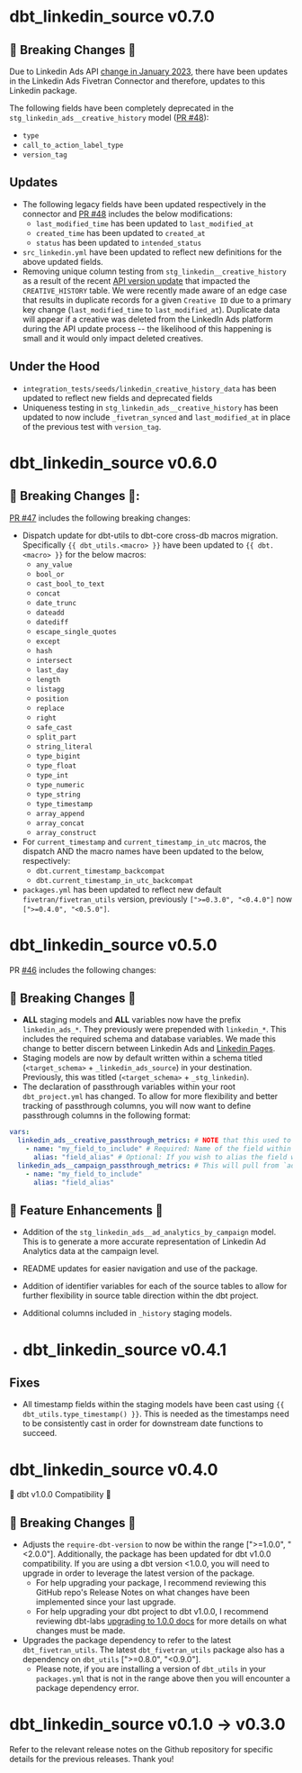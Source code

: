 # dbt_linkedin_source v0.7.0
## 🚨 Breaking Changes 🚨
Due to Linkedin Ads API [change in January 2023](https://learn.microsoft.com/en-us/linkedin/marketing/integrations/recent-changes?view=li-lms-2022-12#january-2023), there have been updates in the Linkedin Ads Fivetran Connector and therefore, updates to this Linkedin package. 

The following fields have been completely deprecated in the `stg_linkedin_ads__creative_history` model ([PR #48](https://github.com/fivetran/dbt_linkedin_source/pull/48)):
- `type`
- `call_to_action_label_type`
- `version_tag`

## Updates
- The following legacy fields have been updated respectively in the connector and [PR #48](https://github.com/fivetran/dbt_linkedin_source/pull/48) includes the below modifications:
  - `last_modified_time` has been updated to `last_modified_at`
  - `created_time` has been updated to `created_at`
  - `status` has been updated to `intended_status`
- `src_linkedin.yml` have been updated to reflect new definitions for the above updated fields.
- Removing unique column testing from `stg_linkedin__creative_history` as a result of the recent [API version update](https://fivetran.com/docs/applications/linkedin-ads/changelog#january2023) that impacted the `CREATIVE_HISTORY` table. We were recently made aware of an edge case that results in duplicate records for a given `Creative ID` due to a primary key change (`last_modified_time` to `last_modified_at`). Duplicate data will appear if a creative was deleted from the LinkedIn Ads platform during the API update process -- the likelihood of this happening is small and it would only impact deleted creatives.

## Under the Hood
- `integration_tests/seeds/linkedin_creative_history_data` has been updated to reflect new fields and deprecated fields
- Uniqueness testing in `stg_linkedin_ads__creative_history` has been updated to now include `_fivetran_synced` and `last_modified_at` in place of the previous test with `version_tag`. 

# dbt_linkedin_source v0.6.0

## 🚨 Breaking Changes 🚨:
[PR #47](https://github.com/fivetran/dbt_linkedin_source/pull/47) includes the following breaking changes:
- Dispatch update for dbt-utils to dbt-core cross-db macros migration. Specifically `{{ dbt_utils.<macro> }}` have been updated to `{{ dbt.<macro> }}` for the below macros:
    - `any_value`
    - `bool_or`
    - `cast_bool_to_text`
    - `concat`
    - `date_trunc`
    - `dateadd`
    - `datediff`
    - `escape_single_quotes`
    - `except`
    - `hash`
    - `intersect`
    - `last_day`
    - `length`
    - `listagg`
    - `position`
    - `replace`
    - `right`
    - `safe_cast`
    - `split_part`
    - `string_literal`
    - `type_bigint`
    - `type_float`
    - `type_int`
    - `type_numeric`
    - `type_string`
    - `type_timestamp`
    - `array_append`
    - `array_concat`
    - `array_construct`
- For `current_timestamp` and `current_timestamp_in_utc` macros, the dispatch AND the macro names have been updated to the below, respectively:
    - `dbt.current_timestamp_backcompat`
    - `dbt.current_timestamp_in_utc_backcompat`
- `packages.yml` has been updated to reflect new default `fivetran/fivetran_utils` version, previously `[">=0.3.0", "<0.4.0"]` now `[">=0.4.0", "<0.5.0"]`.

# dbt_linkedin_source v0.5.0

PR [#46](https://github.com/fivetran/dbt_linkedin_source/pull/46) includes the following changes:

## 🚨 Breaking Changes 🚨
- **ALL** staging models and **ALL** variables now have the prefix `linkedin_ads_*`. They previously were prepended with `linkedin_*`. This includes the required schema and database variables. We made this change to better discern between Linkedin Ads and [Linkedin Pages](https://github.com/fivetran/dbt_linkedin_pages/tree/main).
- Staging models are now by default written within a schema titled (`<target_schema>` + `_linkedin_ads_source`) in your destination. Previously, this was titled (`<target_schema>` + `_stg_linkedin`).
- The declaration of passthrough variables within your root `dbt_project.yml` has changed. To allow for more flexibility and better tracking of passthrough columns, you will now want to define passthrough columns in the following format:
```yml
vars:
  linkedin_ads__creative_passthrough_metrics: # NOTE that this used to be called linkedin__passthrough_metrics
    - name: "my_field_to_include" # Required: Name of the field within the source.
      alias: "field_alias" # Optional: If you wish to alias the field within the staging model.
  linkedin_ads__campaign_passthrough_metrics: # This will pull from `ad_analytics_by_campaign`
    - name: "my_field_to_include"
      alias: "field_alias"
```

## 🎉 Feature Enhancements 🎉
- Addition of the `stg_linkedin_ads__ad_analytics_by_campaign` model. This is to generate a more accurate representation of Linkedin Ad Analytics data at the campaign level.
- README updates for easier navigation and use of the package.
- Addition of identifier variables for each of the source tables to allow for further flexibility in source table direction within the dbt project.
- Additional columns included in `_history` staging models.

- # dbt_linkedin_source v0.4.1
## Fixes
- All timestamp fields within the staging models have been cast using `{{ dbt_utils.type_timestamp() }}`. This is needed as the timestamps need to be consistently cast in order for downstream date functions to succeed.
# dbt_linkedin_source v0.4.0
🎉 dbt v1.0.0 Compatibility 🎉
## 🚨 Breaking Changes 🚨
- Adjusts the `require-dbt-version` to now be within the range [">=1.0.0", "<2.0.0"]. Additionally, the package has been updated for dbt v1.0.0 compatibility. If you are using a dbt version <1.0.0, you will need to upgrade in order to leverage the latest version of the package.
  - For help upgrading your package, I recommend reviewing this GitHub repo's Release Notes on what changes have been implemented since your last upgrade.
  - For help upgrading your dbt project to dbt v1.0.0, I recommend reviewing dbt-labs [upgrading to 1.0.0 docs](https://docs.getdbt.com/docs/guides/migration-guide/upgrading-to-1-0-0) for more details on what changes must be made.
- Upgrades the package dependency to refer to the latest `dbt_fivetran_utils`. The latest `dbt_fivetran_utils` package also has a dependency on `dbt_utils` [">=0.8.0", "<0.9.0"].
  - Please note, if you are installing a version of `dbt_utils` in your `packages.yml` that is not in the range above then you will encounter a package dependency error.

# dbt_linkedin_source v0.1.0 -> v0.3.0
Refer to the relevant release notes on the Github repository for specific details for the previous releases. Thank you!
